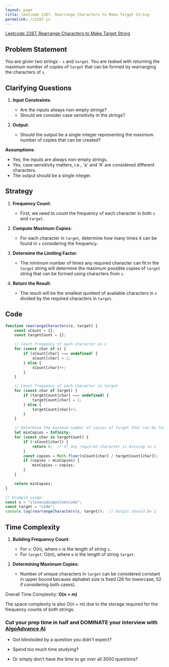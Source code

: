 ```yaml
---
layout: page
title: leetcode 2287. Rearrange Characters to Make Target String
permalink: /s2287-js
---
```

[Leetcode 2287. Rearrange Characters to Make Target String](https://algoadvance.github.io/algoadvance/l2287)
## Problem Statement

You are given two strings - `s` and `target`. You are tasked with returning the maximum number of copies of `target` that can be formed by rearranging the characters of `s`.

## Clarifying Questions

1. **Input Constraints**:
   - Are the inputs always non-empty strings?
   - Should we consider case sensitivity in the strings?

2. **Output**:
   - Should the output be a single integer representing the maximum number of copies that can be created?

**Assumptions**:
- Yes, the inputs are always non-empty strings.
- Yes, case sensitivity matters, i.e., 'a' and 'A' are considered different characters.
- The output should be a single integer.

## Strategy

1. **Frequency Count**:
   - First, we need to count the frequency of each character in both `s` and `target`.

2. **Compute Maximum Copies**:
   - For each character in `target`, determine how many times it can be found in `s` considering the frequency.

3. **Determine the Limiting Factor**:
   - The minimum number of times any required character can fit in the `target` string will determine the maximum possible copies of `target` string that can be formed using characters from `s`.

4. **Return the Result**:
   - The result will be the smallest quotient of available characters in `s` divided by the required characters in `target`.

## Code

```javascript
function rearrangeCharacters(s, target) {
    const sCount = {};
    const targetCount = {};

    // Count frequency of each character in s
    for (const char of s) {
        if (sCount[char] === undefined) {
            sCount[char] = 1;
        } else {
            sCount[char]++;
        }
    }

    // Count frequency of each character in target
    for (const char of target) {
        if (targetCount[char] === undefined) {
            targetCount[char] = 1;
        } else {
            targetCount[char]++;
        }
    }

    // Determine the maximum number of copies of target that can be formed
    let minCopies = Infinity;
    for (const char in targetCount) {
        if (!sCount[char]) {
            return 0;  // If any required character is missing in s
        }
        const copies = Math.floor(sCount[char] / targetCount[char]);
        if (copies < minCopies) {
            minCopies = copies;
        }
    }

    return minCopies;
}

// Example usage:
const s = "ilovecodingonleetcode";
const target = "code";
console.log(rearrangeCharacters(s, target));  // Output should be 2
```

## Time Complexity

1. **Building Frequency Count**:
   - For `s`: O(n), where `n` is the length of string `s`.
   - For `target`: O(m), where `m` is the length of string `target`.

2. **Determining Maximum Copies**:
   - Number of unique characters in `target` can be considered constant in upper bound because alphabet size is fixed (26 for lowercase, 52 if considering both cases).

Overall Time Complexity: **O(n + m)**

The space complexity is also O(n + m) due to the storage required for the frequency counts of both strings.


### Cut your prep time in half and DOMINATE your interview with [AlgoAdvance AI](https://algoAdvance.com)

- Got blindsided by a question you didn't expect?

- Spend too much time studying?

- Or simply don't have the time to go over all 3000 questions?

